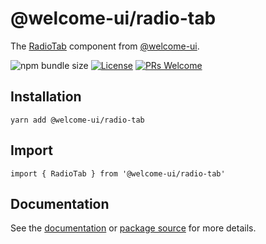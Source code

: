 # @welcome-ui/radio-tab

The [RadioTab](https://welcome-ui.com/components/radio-tab) component from [@welcome-ui](https://welcome-ui.com).

![npm bundle size](https://img.shields.io/bundlephobia/minzip/@welcome-ui/radio-tab) [![License](https://img.shields.io/npm/l/welcome-ui.svg)](https://github.com/WTTJ/welcome-ui/blob/master/LICENSE) [![PRs Welcome](https://img.shields.io/badge/PRs-welcome-mediumspringgreen.svg)](ttps://github.com/WTTJ/welcome-ui/blob/master/CONTRIBUTING.mdx)

## Installation

    yarn add @welcome-ui/radio-tab

## Import

    import { RadioTab } from '@welcome-ui/radio-tab'

## Documentation

See the [documentation](https://welcome-ui.com/components/radio-tab) or [package source](https://github.com/WTTJ/welcome-ui/tree/master/packages/RadioTab) for more details.
